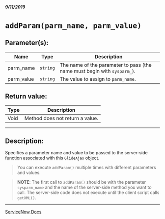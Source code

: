 ##### 9/11/2019
# `addParam(parm_name, parm_value)`

## Parameter(s):
| Name | Type | Description |
|---|---|---|
| parm_name | `string` | The name of the parameter to pass (the name must begin with `sysparm_`). |
| parm_value | `string` | The value to assign to `parm_name`. |

## Return value:
| Type | Description |
|---|---|
| Void | Method does not return a value. |

---

## Description:
Specifies a parameter name and value to be passed to the server-side function associated with this `GlideAjax` object.

  > You can execute `addParam()` multiple times with different parameters and values.

  > **NOTE**: The first call to `addParam()` should be with the parameter `sysparm_name` and the name of the server-side method you want to call.  The server-side code does not execute until the client script calls `getXML()`.

---

[ServiceNow Docs](https://developer.servicenow.com/app.do#!/api_doc?v=madrid&id=r_GLAX-addParam_S_S)